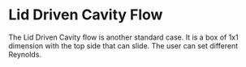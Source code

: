 # Lid Driven Cavity Flow

The Lid Driven Cavity flow is another standard case. It is a box of 1x1 dimension with the top side that can slide. The user can set different Reynolds.

